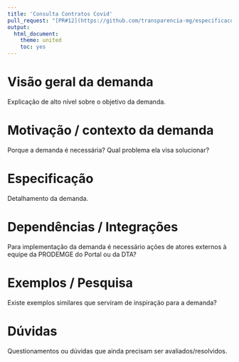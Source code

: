 ```yaml
---
title: 'Consulta Contratos Covid'
pull_request: "[PR#12](https://github.com/transparencia-mg/especificacoes-portal-transparencia/pull/12)"
output:
  html_document:
    theme: united
    toc: yes
---
```


# Visão geral da demanda

Explicação de alto nível sobre o objetivo da demanda.

# Motivação / contexto da demanda

Porque a demanda é necessária? Qual problema ela visa solucionar?

# Especificação

Detalhamento da demanda.

# Dependências / Integrações

Para implementação da demanda é necessário ações de atores externos à equipe da PRODEMGE do Portal ou da DTA?

# Exemplos / Pesquisa

Existe exemplos similares que serviram de inspiração para a demanda?

# Dúvidas

Questionamentos ou dúvidas que ainda precisam ser avaliados/resolvidos.